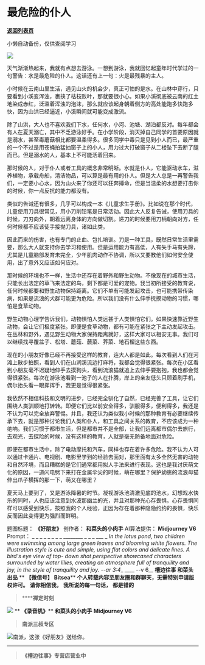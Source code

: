 # 最危险的仆人

[**返回列表页**](/gzh/槽边往事)

小懒自动备份，仅供查阅学习

![](https://mmbiz.qpic.cn/mmbiz_jpg/Ia6gU9JNtkraeAl5UWHPj1etYXgIDaXO9TqrCn531oLcz1xuNiaydGZCu5B06QK4MbQSmN8TJfVPMYEiboshy9BQ/640?wx_fmt=jpeg&from;=appmsg)

天气渐渐热起来，我就有点想去游泳。一想到游泳，我就回忆起童年时代学过的一句警告：水是最危险的仆人。这话还有上一句：火是最残暴的主人。

小时候在云南山里生活，遇见山火的机会少，真正可怕的是水。在山林中穿行，只要看到小溪变浑浊，裹挟了枯枝败叶，那就要很小心。如果小溪彻底被云南的红土地染成赤红，泛滥着浑浊的泡沫，那么就应该起身朝着侧方的高处能跑多快跑多快，因为山洪已经逼近，小溪瞬间就可能变成激流。

除了山洪，大人也不喜欢我们下水，任何水，小河、池塘、湖泊都反对。每年都会有人在夏天溺亡，其中不乏游泳好手。在小学阶段，消灭掉自己同学的首要原因就是溺水，甚至毒蘑菇相比都要温柔得多。很多同学中毒只是见到小人而已，最严重的一个不过是用苍蝇拍猛抽窗子上的小人，用力过大打破窗子从二楼坠下去断了腿而已。但是溺水的人，基本上不可能活着回来。

那时候的人，对于仆人或者工具的概念非常明晰。水就是仆人，它能驱动水车，滋养植物，承载舟船，清洁物品，可以算是最有用的仆人。但是大人总是一再警告我们，一定要小心水，因为山火来了你还可以狂奔搏命，但是当温柔的水想要打击你的时候，你一点反抗的能力都没有。

类似的告诫还有很多，几乎可以构成一本《儿童求生手册》。比如说在那个时代，儿童使用刀具很常见，用小刀削铅笔是日常活动。因此大人反复告诫，使用刀具的时候，刀刃向外，朝着远离身体的方向做切割。递刀的时候要用刀柄朝向对方，任何时候都不应该徒手接抛刀具，诸如此类。

因此而来的伤害，也有专门的止血、包扎培训。刀是一种工具，既然日常生活里需要，那么大人就支持你去学习和使用。但是运用能力有高低，人有失手马有失蹄，尤其是儿童脑部发育未完全，少年肌肉动作不协调，所以又要教他们如何安全使用，出了意外又应该如何应对。

那时候的环境也不一样，生活中还存在着野外和野生动物。不像现在的城市生活，只能长出法定的草飞来法定的鸟，剩下都是可爱的宠物。我当初所接受的教育说，任何时候都要和野生动物保持距离。它们不单有可能发起攻击，也可能携带传染病，如果是流浪的犬群可能更为危险。所以我们没有什么伸手抚摸动物的习惯，哪怕是食草动物。

野生动物心理学告诉我们，动物惧怕人类远甚于人类惧怕它们。如果快速靠近野生动物，会让它们极度紧张。即便是食草动物，都有可能在紧张之下主动发起攻击。在丛林和野外，遇见野生动物大家保持距离就好，这样大家可以相安无事。我们可以继续找寻覆盆子、松塔、蘑菇、蕨菜、荠菜、地石榴这些东西。

现在的小朋友好像已经不再接受这样的教育，连大人都是如此。每次看到人们在河滩上散步拍照，看到人们在山涧溪流边打麻将，我都会觉得很紧张。每次在小区看到小朋友毫不迟疑地伸手去摸狗头，看到流浪猫就追上去伸手要抱抱，我也都会觉得很紧张。每次在游泳池看到一池子的人在扑腾，岸上的亲友低头只顾着刷手机，偶尔抬头看一眼挥挥手，我更是觉得很紧张。

我依然不相信科技和文明的进步，已经完全驯化了自然，已经完善了工具，让它们围绕人类驯顺地打转转。即便它们比以前安全得多，驯服得多，便利得多，我还是不认为可以完全放弃警惕。并且，我还认为类似我小时候的那种教育有必要继续传承下去，就是那种讨论我们人类和仆人，和工具之间关系的教育，不应该成为一种绝响。我们习惯于都市生活，但是都市并不是全部，让我们远离都市偶尔去旅行，去观光，去探险的时候，没有这样的教育，人就是毫无防备地面对危险。

即便在都市生活中，除了电动摩托和汽车，同样也存在着许多危险。我不认为人可以通过卡通片、电视剧、电影里学到的经验去面对，那里面有太多全然无害的动物和自然环境，而且糟糕的是它们通常都用拟人手法来进行表现。这也是我讨厌萌文化的原因，一道闪电劈下来打在金属伞尖的时候，萌在哪里？保护幼崽的流浪母猫伸出爪子横挥的那一下，萌又在哪里？

夏天马上要到了，又是游泳降暑的时节。凝视游泳池清澈见底的池水，幻想戏水快乐的同时，人也应该注意到水波那幽兰的光，并且对那种光心存畏惧。心存畏惧同样可以感受到快乐，按照我的个人经验，正因为存在着那种隐隐约约的畏惧，快乐反而因此变得更为强烈而鲜明。

  
题图标题： **《好朋友》** 创作者： **和菜头的小肉手** AI算法提供： **Midjourney V6** Prompt： _ _ _ _ _ _
_ _ ________ _ _ _ ___ _ _In the lotus pond, two children were swimming among
large green leaves and blooming white flowers. The illustration style is cute
and simple, using flat colors and delicate lines. A bird's eye view of top-
down shot perspective showcased characters surrounded by water lilies,
creating an atmosphere full of tranquility and joy, in the style of
tranquility and joy. --ar 3:4__ ____ \--v 6__ **槽边往事** **和菜头 出品** ** **【微信号】**
**Bitsea**** **个人转载内容至朋友圈和群聊天，无需特别申请版权许可。** **请你相信我，** **我所说的每一句话，** **都是错的**

>  ******禅定时刻**

![](https://mmbiz.qpic.cn/mmbiz_jpg/Ia6gU9JNtkraeAl5UWHPj1etYXgIDaXOUcRG0VvymQZlaBAGOHeMibMR62FXxdmrSic5piaTkMDkrYD7Sia6RsK5zw/640?wx_fmt=jpeg&from;=appmsg)
** **《录音机》**** **和菜头的小肉手** **Midjourney V6**

>  **南派三叔专区**

![](https://mmbiz.qpic.cn/mmbiz_jpg/Ia6gU9JNtkraeAl5UWHPj1etYXgIDaXOVklrZwWvUr3SEUJ5qzeW1ricF54bFW839iby1iaoG61Muibia4aHZwT3Alw/640?wx_fmt=jpeg&from;=appmsg)南派，这张《好朋友》送给你。
****

>  **《槽边往事》专营店营业中**

  
  

